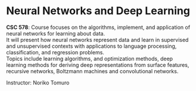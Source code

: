 
# Neural Networks and Deep Learning

<b>CSC 578</b>: Course focuses on the algorithms, implement, and application of neural networks for learning about data. <br>
It will present how neural networks represent data and learn in supervised and unsupervised contexts with applications to language processing, classification, and regression problems. <br>
Topics include learning algorithms, and optimization methods, deep learning methods for deriving deep representations from surface features, recursive networks, Boltzmann machines and convolutional networks. 

Instructor: Noriko Tomuro
